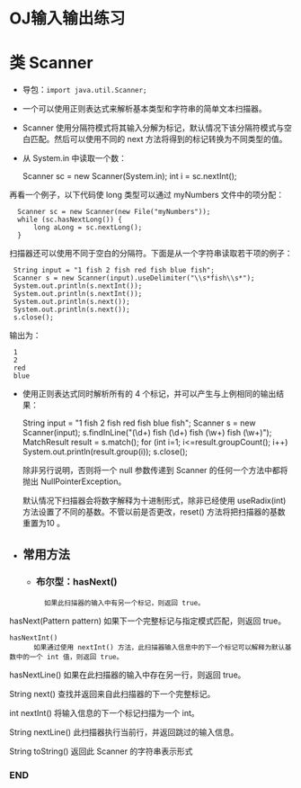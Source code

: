 # OJ输入输出练习




# 类 Scanner
- 导包：`import java.util.Scanner;`
- 一个可以使用正则表达式来解析基本类型和字符串的简单文本扫描器。
- Scanner 使用分隔符模式将其输入分解为标记，默认情况下该分隔符模式与空白匹配。然后可以使用不同的 next 方法将得到的标记转换为不同类型的值。

- 从 System.in 中读取一个数：

     Scanner sc = new Scanner(System.in);
     int i = sc.nextInt();
 
再看一个例子，以下代码使 long 类型可以通过 myNumbers 文件中的项分配：

      Scanner sc = new Scanner(new File("myNumbers"));
      while (sc.hasNextLong()) {
          long aLong = sc.nextLong();
      }
扫描器还可以使用不同于空白的分隔符。下面是从一个字符串读取若干项的例子：

     String input = "1 fish 2 fish red fish blue fish";
     Scanner s = new Scanner(input).useDelimiter("\\s*fish\\s*");
     System.out.println(s.nextInt());
     System.out.println(s.nextInt());
     System.out.println(s.next());
     System.out.println(s.next());
     s.close(); 
输出为：

     1
     2
     red
     blue 


- 使用正则表达式同时解析所有的 4 个标记，并可以产生与上例相同的输出结果：

     String input = "1 fish 2 fish red fish blue fish";
     Scanner s = new Scanner(input);
     s.findInLine("(\\d+) fish (\\d+) fish (\\w+) fish (\\w+)");
     MatchResult result = s.match();
     for (int i=1; i<=result.groupCount(); i++)
         System.out.println(result.group(i));
     s.close(); 
     
     
  除非另行说明，否则将一个 null 参数传递到 Scanner 的任何一个方法中都将抛出 NullPointerException。   
     
     默认情况下扫描器会将数字解释为十进制形式，除非已经使用 useRadix(int) 方法设置了不同的基数。不管以前是否更改，reset() 方法将把扫描器的基数重置为10 。


     

- ## 常用方法
  - ### 布尔型：hasNext() 
          如果此扫描器的输入中有另一个标记，则返回 true。

hasNext(Pattern pattern) 
          如果下一个完整标记与指定模式匹配，则返回 true。
          
    hasNextInt() 
          如果通过使用 nextInt() 方法，此扫描器输入信息中的下一个标记可以解释为默认基数中的一个 int 值，则返回 true。      
   hasNextLine() 
          如果在此扫描器的输入中存在另一行，则返回 true。
          
          
          
          
 String next() 
          查找并返回来自此扫描器的下一个完整标记。
          
          
  int nextInt() 
          将输入信息的下一个标记扫描为一个 int。        
          
          
  String nextLine() 
          此扫描器执行当前行，并返回跳过的输入信息。
          
  String toString() 
          返回此 Scanner 的字符串表示形式
          
          

### END
